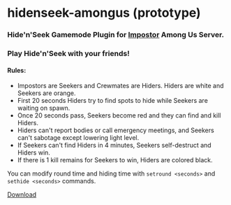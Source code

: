 # hidenseek-amongus (prototype)
### Hide'n'Seek Gamemode Plugin for [Impostor](https://github.com/impostor/impostor) Among Us Server.

### Play Hide'n'Seek with your friends!
#### Rules:
- Impostors are Seekers and Crewmates are Hiders. Hiders are white and Seekers are orange.
- First 20 seconds Hiders try to find spots to hide while Seekers are waiting on spawn.
- Once 20 seconds pass, Seekers become red and they can find and kill Hiders.
- Hiders can't report bodies or call emergency meetings, and Seekers can't sabotage except lowering light level.
- If Seekers can't find Hiders in 4 minutes, Seekers self-destruct and Hiders win.
- If there is 1 kill remains for Seekers to win, Hiders are colored black.

You can modify round time and hiding time with `setround <seconds>` and `sethide <seconds>` commands. 

[Download](https://github.com/shoraii/hidenseek-amongus/releases)